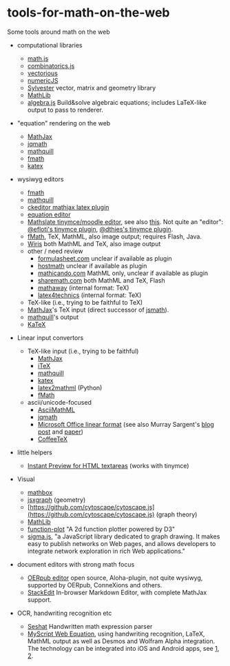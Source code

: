 # tools-for-math-on-the-web
Some tools around math on the web


* computational libraries
  * [math.js](http://mathjs.org/)
  * [combinatorics.js](https://github.com/devanp92/combinatorics.js)
  * [vectorious](https://github.com/mateogianolio/vectorious)
  * [numericJS](http://www.numericjs.com/)
  * [Sylvester](https://github.com/jcoglan/sylvester) vector, matrix and geometry library 
  * [MathLib](https://github.com/alawatthe/MathLib)
  * [algebra.js](https://github.com/nicolewhite/algebra.js) Build&solve algebraic equations; includes LaTeX-like output to pass to renderer.
* "equation" rendering on the web
  * [MathJax](https://github.com/mathjax/mathjax)
  * [jqmath](http://mathscribe.com/author/jqmath.html) 
  * [mathquill](https://github.com/mathquill/mathquill)
  * [fmath](http://www.fmath.info/)
  * [katex](https://github.com/Khan/KaTeX)
* wysiwyg editors
  * [fmath](http://www.fmath.info/)
  * [mathquill](https://github.com/mathquill/mathquill)
  * [ckeditor mathjax latex plugin](http://ckeditor.com/addon/mathjax)
  * [equation editor](https://github.com/camdenre/equation-editor)
  * [Mathslate tinymce/moodle editor](https://github.com/dthies/moodle-editor_tinymce-mathslate), see also [this](https://moodle.org/mod/forum/discuss.php?d=255377). Not quite an "editor": [@efloti's tinymce plugin](https://github.com/efloti/plugin-mathjax-pour-tinymce), [@dthies's tinymce plugin](https://github.com/dthies/tinymce4-mathslate).
  * [fMath](http://fmath.info/), TeX, MathML, also image output; requires Flash, Java.
  * [Wiris](http://www.wiris.net/) both MathML and TeX, also image output
  * other / need review
     * [formulasheet.com](http://formulasheet.com) unclear if available as plugin
     * [hostmath](http://hostmath.com) unclear if available as plugin
     * [mathicando.com](http://www.mathicando.com/) MathML only, unclear if available as plugin
     * [sharemath.com](http://sharemath.com) both MathML and TeX, Flash
     * [mathaway](https://mathway.com/) (internal format: TeX)
     * [latex4technics](http://www.latex4technics.com/)  (internal format: TeX)
  * TeX-like (i.e., trying to be faithful to TeX)
   * [MathJax](https://github.com/mathjax/mathjax)'s TeX input (direct successor of [jsmath](http://www.math.union.edu/~dpvc/jsMath/)).
   * [mathquill](https://github.com/mathquill/mathquill)'s output
   * [KaTeX]()
* Linear input convertors
  * TeX-like input (i.e., trying to be faithful)
    * [MathJax](https://github.com/mathjax/mathjax)
    * [iTeX](https://golem.ph.utexas.edu/~distler/blog/itex2MMLcommands.html)
    * [mathquill](https://github.com/mathquill/mathquill)
    * [katex](https://github.com/Khan/KaTeX)
    * [latex2mathml](https://pypi.python.org/pypi/latex2mathml/1.0.10) (Python)
    * [fMath](http://fmath.info/)
  * ascii/unicode-focused
    * [AsciiMathML](https://github.com/asciimath/asciimathml/)
    * [jqmath](http://mathscribe.com/author/jqmath.html)
    * [Microsoft Office linear format](https://support.office.com/en-us/article/Linear-format-equations-and-Math-AutoCorrect-in-Word-2E00618D-B1FD-49D8-8CB4-8D17F25754F8) (see also Murray Sargent's [blog post](http://blogs.msdn.com/b/murrays/archive/2006/09/13/752206.aspx) and [paper](http://www.unicode.org/notes/tn28/UTN28-PlainTextMath-v2.pdf))
    * [CoffeeTeX](https://github.com/kasperpeulen/CoffeeTeX)

* little helpers
  * [Instant Preview for HTML textareas](http://checkmyworking.com/2012/06/instant-mathjax-preview-of-latex-typed-into-html-textareas/) (works with tinymce)
* Visual
  * [mathbox](https://gitgud.io/unconed/mathbox)
  * [jsxgraph](https://github.com/jsxgraph/jsxgraph) (geometry)
  * [https://github.com/cytoscape/cytoscape.js](https://github.com/cytoscape/cytoscape.js) (graph theory)
  * [MathLib](https://github.com/alawatthe/MathLib)
  * [function-plot](https://github.com/maurizzzio/function-plot) "A 2d function plotter powered by D3"
  * [sigma.js](http://sigmajs.org/), "a JavaScript library dedicated to graph drawing. It makes easy to publish networks on Web pages, and allows developers to integrate network exploration in rich Web applications."
* document editors with strong math focus
  * [OERpub editor](http://oerpub.github.io/Aloha-Editor/) open source, Aloha-plugin, not quite wysiwyg, supported by OERpub, ConneXions and others.
  * [StackEdit](https://stackedit.io) In-browser Markdown Editor, with complete MathJax support.
* OCR, handwriting recognition etc
  * [Seshat](https://github.com/falvaro/seshat) Handwritten math expression parser
  * [MyScript Web Equation](http://webdemo.myscript.com/#/demo/equation), using handwriting recognition, LaTeX, MathML output as well as Desmos and Wolfram Alpha integration. The technology can be integrated into iOS and Android apps, see [1](https://itunes.apple.com/app/myscript-mathpad/id674996719), [2](https://itunes.apple.com/us/app/math-ink/id596393352). 
